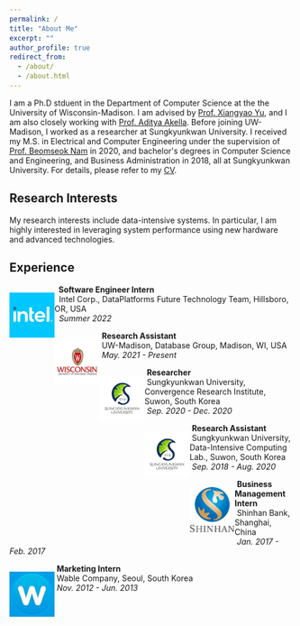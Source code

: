 ```yaml
---
permalink: /
title: "About Me"
excerpt: ""
author_profile: true
redirect_from: 
  - /about/
  - /about.html
---
```


I am a Ph.D stduent in the Department of Computer Science at the the University of Wisconsin-Madison. 
I am advised by [Prof. Xiangyao Yu](https://pages.cs.wisc.edu/~yxy/), and I am also closely working with [Prof. Aditya Akella](https://www.cs.utexas.edu/~akella/). 
Before joining UW-Madison, I worked as a researcher at Sungkyunkwan University. 
I received my M.S. in Electrical and Computer Engineering under the supervision of [Prof. Beomseok Nam](http://dicl.skku.edu/~bnam/) in 2020, 
and bachelor's degrees in Computer Science and Engineering, and Business Administration in 2018, all at Sungkyunkwan University. For details, please refer to my [CV](files/cv.pdf).


Research Interests
------
My research interests include data-intensive systems. In particular, I am highly interested in leveraging system performance using new hardware and advanced technologies.



Experience
------

<div>
    <p style="float: left;"><img src="images/intel.png" width="80"></p>
    <p>
        &nbsp;<b> Software Engineer Intern</b><br>
        &nbsp; Intel Corp., DataPlatforms Future Technology Team, Hillsboro, OR, USA<br>
        &nbsp;<em> Summer 2022</em>
   </p>
</div>

<div>
    <p style="float: left;"><img src="images/uwmadison.jpg" width="80"></p>
    <p>
        &nbsp;<b>Research Assistant</b><br>
        &nbsp;UW-Madison, Database Group, Madison, WI, USA<br>
        &nbsp;<em>May. 2021 - Present</em>
    </p>
</div>

<div>
    <p style="float: left;"><img src="images/skku.png" width="80"></p>
    <p>
        &nbsp;<b>Researcher</b><br>
        &nbsp;Sungkyunkwan University, Convergence Research Institute, Suwon, South Korea<br>
        &nbsp;<em>Sep. 2020 - Dec. 2020</em>
    </p>
</div>

<div>
    <p style="float: left;"><img src="images/skku.png" width="80"></p>
    <p>
        &nbsp;<b>Research Assistant</b><br>
        &nbsp;Sungkyunkwan University, Data-Intensive Computing Lab., Suwon, South Korea<br>
        &nbsp;<em>Sep. 2018 - Aug. 2020</em>
    </p>
</div>

<div>
    <p style="float: left;"><img src="images/shinhan.jpeg" width="80"></p>
    <p>
        &nbsp;<b>Business Management Intern</b><br>
        &nbsp;Shinhan Bank, Shanghai, China<br>
        &nbsp;<em>Jan. 2017 - Feb. 2017</em>
    </p>
</div>

<div>
    <p style="float: left;"><img src="images/wable.png" width="80"></p>
    <p>
        &nbsp;<b>Marketing Intern</b><br>
        &nbsp;Wable Company, Seoul, South Korea<br>
        &nbsp;<em>Nov. 2012 - Jun. 2013</em>
    </p>
</div>

